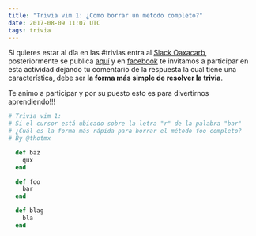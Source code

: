 ```yaml
---
title: "Trivia vim 1: ¿Como borrar un metodo completo?"
date: 2017-08-09 11:07 UTC
tags: trivia
---
```


Si quieres estar al día en las #trivias entra al [Slack Oaxacarb](https://oaxacarb.herokuapp.com), posteriormente se publica [aquí](http://localhost:4567/posts/trivia-uno-vim.html) y en [facebook](https://www.facebook.com/oaxacarb) te invitamos a participar en esta actividad dejando tu comentario de la respuesta la cual tiene una característica, debe ser **la forma más simple de resolver la trivia**.

Te animo a participar y por su puesto esto es para divertirnos aprendiendo!!!

~~~ruby
# Trivia vim 1:
# Si el cursor está ubicado sobre la letra "r" de la palabra "bar"
# ¿Cuál es la forma más rápida para borrar el método foo completo?
# By @thotmx

  def baz
    qux
  end

  def foo
    bar
  end

  def blag
    bla
  end
~~~

